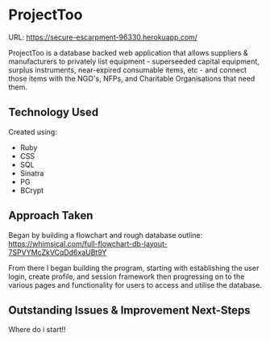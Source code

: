 
# ProjectToo
URL: https://secure-escarpment-96330.herokuapp.com/

ProjectToo is a database backed web application that allows suppliers & manufacturers to privately list equipment - superseeded capital equipment, surplus instruments, near-expired consumable items, etc - and connect those items with the NGO's, NFPs, and Charitable Organisations that need them.

## Technology Used

Created using:
- Ruby
- CSS
- SQL
- Sinatra
- PG
- BCrypt

## Approach Taken

Began by building a flowchart and rough database outline:
https://whimsical.com/full-flowchart-db-layout-7SPVYMcZkVCqDd6xaUBt9Y

From there I began building the program, starting with establishing the user login, create profile, and session framework then progressing on to the various pages and functionality for users to access and utilise the database.

## Outstanding Issues & Improvement Next-Steps

Where do i start!!